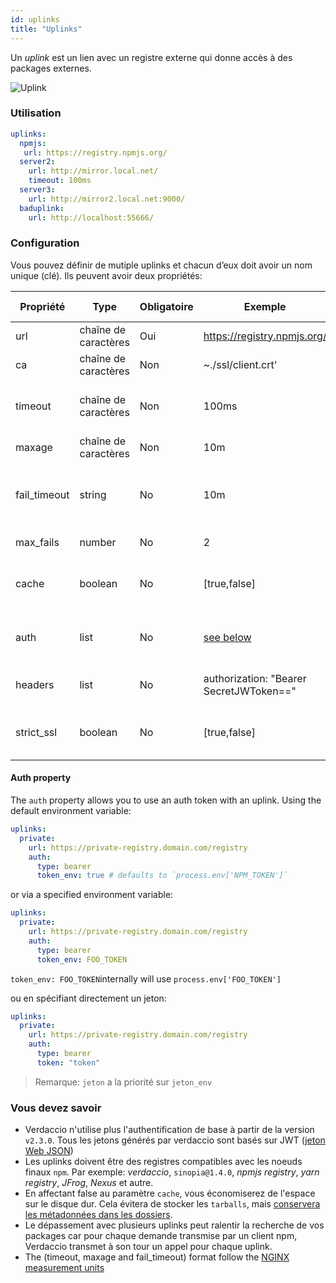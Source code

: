 ```yaml
---
id: uplinks
title: "Uplinks"
---
```

Un *uplink* est un lien avec un registre externe qui donne accès à des packages externes.

![Uplink](/img/uplinks.png)

### Utilisation

```yaml
uplinks:
  npmjs:
   url: https://registry.npmjs.org/
  server2:
    url: http://mirror.local.net/
    timeout: 100ms
  server3:
    url: http://mirror2.local.net:9000/
  baduplink:
    url: http://localhost:55666/
```

### Configuration

Vous pouvez définir de mutiple uplinks et chacun d’eux doit avoir un nom unique (clé). Ils peuvent avoir deux propriétés:

| Propriété    | Type                 | Obligatoire | Exemple                                 | Soutien | Description                                                                                                                | Par défaut     |
| ------------ | -------------------- | ----------- | --------------------------------------- | ------- | -------------------------------------------------------------------------------------------------------------------------- | -------------- |
| url          | chaîne de caractères | Oui         | https://registry.npmjs.org/             | tous    | L’url du registre                                                                                                          | npmjs          |
| ca           | chaîne de caractères | Non         | ~./ssl/client.crt'                      | tous    | Certificat de chemin SSL                                                                                                   | Pas par défaut |
| timeout      | chaîne de caractères | Non         | 100ms                                   | tous    | définir le nouveau délai d’attente pour la demande                                                                         | 30s            |
| maxage       | chaîne de caractères | Non         | 10m                                     | tous    | limit maximun failure request                                                                                              | 2m             |
| fail_timeout | string               | No          | 10m                                     | all     | defines max time when a request becomes a failure                                                                          | 5m             |
| max_fails    | number               | No          | 2                                       | all     | limit maximun failure request                                                                                              | 2              |
| cache        | boolean              | No          | [true,false]                            | >= 2.1  | cache all remote tarballs in storage                                                                                       | true           |
| auth         | list                 | No          | [see below](uplinks.md#auth-property)   | >= 2.5  | assigns the header 'Authorization' [more info](http://blog.npmjs.org/post/118393368555/deploying-with-npm-private-modules) | disabled       |
| headers      | list                 | No          | authorization: "Bearer SecretJWToken==" | all     | list of custom headers for the uplink                                                                                      | disabled       |
| strict_ssl   | boolean              | No          | [true,false]                            | >= 3.0  | If true, requires SSL certificates be valid.                                                                               | true           |

#### Auth property

The `auth` property allows you to use an auth token with an uplink. Using the default environment variable:

```yaml
uplinks:
  private:
    url: https://private-registry.domain.com/registry
    auth:
      type: bearer
      token_env: true # defaults to `process.env['NPM_TOKEN']`   
```

or via a specified environment variable:

```yaml
uplinks:
  private:
    url: https://private-registry.domain.com/registry
    auth:
      type: bearer
      token_env: FOO_TOKEN
```

`token_env: FOO_TOKEN`internally will use `process.env['FOO_TOKEN']`

ou en spécifiant directement un jeton:

```yaml
uplinks:
  private:
    url: https://private-registry.domain.com/registry
    auth:
      type: bearer
      token: "token"
```

> Remarque: `jeton` a la priorité sur `jeton_env`

### Vous devez savoir

* Verdaccio n'utilise plus l'authentification de base à partir de la version `v2.3.0`. Tous les jetons générés par verdaccio sont basés sur JWT ([jeton Web JSON](https://jwt.io/))
* Les uplinks doivent être des registres compatibles avec les noeuds finaux `npm`. Par exemple: *verdaccio*, `sinopia@1.4.0`, *npmjs registry*, *yarn registry*, *JFrog*, *Nexus* et autre.
* En affectant false au paramètre `cache`, vous économiserez de l'espace sur le disque dur. Cela évitera de stocker les `tarballs`, mais [conservera les métadonnées dans les dossiers](https://github.com/verdaccio/verdaccio/issues/391).
* Le dépassement avec plusieurs uplinks peut ralentir la recherche de vos packages car pour chaque demande transmise par un client npm, Verdaccio transmet à son tour un appel pour chaque uplink.
* The (timeout, maxage and fail_timeout) format follow the [NGINX measurement units](http://nginx.org/en/docs/syntax.html)